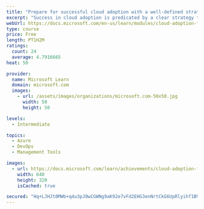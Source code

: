 ```yaml
---
title: "Prepare for successful cloud adoption with a well-defined strategy"
excerpt: "Success in cloud adoption is predicated by a clear strategy that helps the team understand executive direction and regularly measure progress. This module will help capture the cloud adoption strategy needed to drive your success."
webUrl: https://docs.microsoft.com/en-us/learn/modules/cloud-adoption-framework-strategy/
type: course
price: Free
length: PT1H2M
ratings:
  count: 24
  average: 4.7916665
heat: 50

provider:
  name: Microsoft Learn
  domain: microsoft.com
  images:
    - url: /assets/images/organizations/microsoft.com-50x50.jpg
      width: 50
      height: 50

levels:
  - Intermediate

topics:
  - Azure
  - DevOps
  - Management Tools

images:
  - url: https://docs.microsoft.com/learn/achievements/cloud-adoption-framework-strategy-social.png
    width: 640
    height: 320
    isCached: true

secured: "Hq+LJHJt0MWb+q4u3pJ0wCGWNg9aK92e7vFd2EHG3enNrtCkG6UpRlyihf1BVBrOWn5OWXq49TQZ1+8yAZb2A8JtMMQqo6fGT54AujXWmGz/fy9PrWE7Si9qcmtQdy1C0yYoAbuLx5rHQ6/h+30puu3KmWXfcwgFpeJXu7OojcH++zII3W/6Yj69Oiprolu76dfmznegfWueKg5mkynM4xj5iF624VvNqAFF5aAhsfeVyhjErq+Q4yFyTiKL9NNSNuUViBq4NX2HUNwkFfUKtxPAGw0d/7r+dQGAspsFucpEFCwPAeHO6lrhDDylXR7qlJaZL3G3mmCh6SNo26jwePO8ZMKdYUl3cViAkQSdn7tm6y7K8p+9xIa9V6YE4xD+adWgpgYlWo0VnLw2a2M2qkLXqhHSTR2yybCY3ZOHvlg=;0+6jqRUAE2De1PPVJU24RQ=="
---
```


